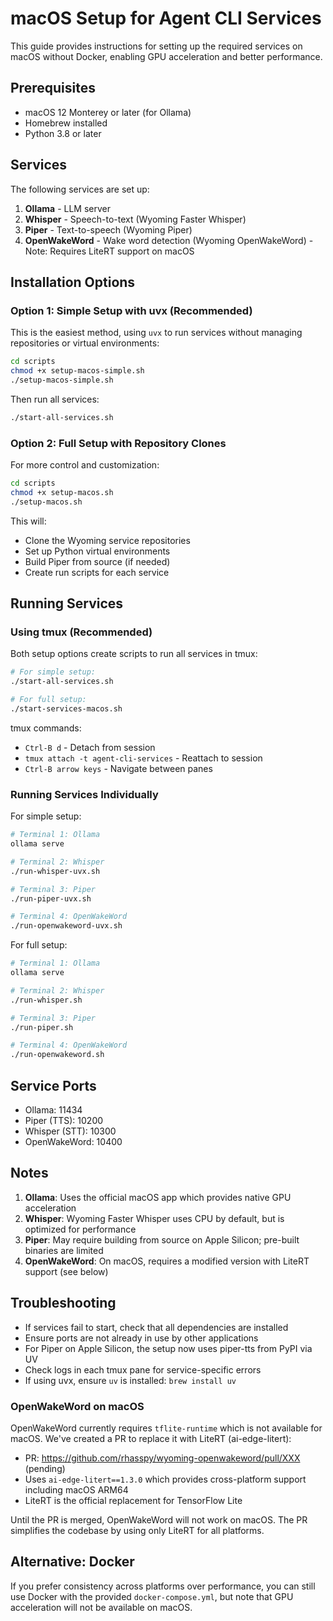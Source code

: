 # macOS Setup for Agent CLI Services

This guide provides instructions for setting up the required services on macOS without Docker, enabling GPU acceleration and better performance.

## Prerequisites

- macOS 12 Monterey or later (for Ollama)
- Homebrew installed
- Python 3.8 or later

## Services

The following services are set up:

1. **Ollama** - LLM server
2. **Whisper** - Speech-to-text (Wyoming Faster Whisper)
3. **Piper** - Text-to-speech (Wyoming Piper)
4. **OpenWakeWord** - Wake word detection (Wyoming OpenWakeWord) - Note: Requires LiteRT support on macOS

## Installation Options

### Option 1: Simple Setup with uvx (Recommended)

This is the easiest method, using `uvx` to run services without managing repositories or virtual environments:

```bash
cd scripts
chmod +x setup-macos-simple.sh
./setup-macos-simple.sh
```

Then run all services:
```bash
./start-all-services.sh
```

### Option 2: Full Setup with Repository Clones

For more control and customization:

```bash
cd scripts
chmod +x setup-macos.sh
./setup-macos.sh
```

This will:
- Clone the Wyoming service repositories
- Set up Python virtual environments
- Build Piper from source (if needed)
- Create run scripts for each service

## Running Services

### Using tmux (Recommended)

Both setup options create scripts to run all services in tmux:

```bash
# For simple setup:
./start-all-services.sh

# For full setup:
./start-services-macos.sh
```

tmux commands:
- `Ctrl-B d` - Detach from session
- `tmux attach -t agent-cli-services` - Reattach to session
- `Ctrl-B arrow keys` - Navigate between panes

### Running Services Individually

For simple setup:
```bash
# Terminal 1: Ollama
ollama serve

# Terminal 2: Whisper
./run-whisper-uvx.sh

# Terminal 3: Piper
./run-piper-uvx.sh

# Terminal 4: OpenWakeWord
./run-openwakeword-uvx.sh
```

For full setup:
```bash
# Terminal 1: Ollama
ollama serve

# Terminal 2: Whisper
./run-whisper.sh

# Terminal 3: Piper
./run-piper.sh

# Terminal 4: OpenWakeWord
./run-openwakeword.sh
```

## Service Ports

- Ollama: 11434
- Piper (TTS): 10200
- Whisper (STT): 10300
- OpenWakeWord: 10400

## Notes

1. **Ollama**: Uses the official macOS app which provides native GPU acceleration
2. **Whisper**: Wyoming Faster Whisper uses CPU by default, but is optimized for performance
3. **Piper**: May require building from source on Apple Silicon; pre-built binaries are limited
4. **OpenWakeWord**: On macOS, requires a modified version with LiteRT support (see below)

## Troubleshooting

- If services fail to start, check that all dependencies are installed
- Ensure ports are not already in use by other applications
- For Piper on Apple Silicon, the setup now uses piper-tts from PyPI via UV
- Check logs in each tmux pane for service-specific errors
- If using uvx, ensure `uv` is installed: `brew install uv`

### OpenWakeWord on macOS

OpenWakeWord currently requires `tflite-runtime` which is not available for macOS. We've created a PR to replace it with LiteRT (ai-edge-litert):
- PR: https://github.com/rhasspy/wyoming-openwakeword/pull/XXX (pending)
- Uses `ai-edge-litert==1.3.0` which provides cross-platform support including macOS ARM64
- LiteRT is the official replacement for TensorFlow Lite

Until the PR is merged, OpenWakeWord will not work on macOS. The PR simplifies the codebase by using only LiteRT for all platforms.

## Alternative: Docker

If you prefer consistency across platforms over performance, you can still use Docker with the provided `docker-compose.yml`, but note that GPU acceleration will not be available on macOS.
